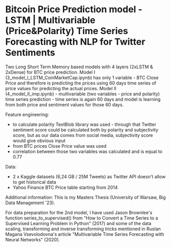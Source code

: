 # Bitcoin Price Prediction model - LSTM | Multivariable (Price&Polarity) Time Series Forecasting with NLP for Twitter Sentiments

Two Long Short Term Memory based models with 4 layers (2xLSTM & 2xDense) for BTC price prediction.
Model I (3_model_I_LSTM_CoinMarketCap.ipynb) has only 1 variable - BTC Close Price and therefore is predicting the prices using 60 days time series of price values for predicting the actual prices.
Model II (4_model_II_imp.ipynb) - multivariable (two variables - price and polarity) time series prediction - time series is again 60 days and model is learning from both price and sentiment values for those 60 days.

Feature engineering:
 - to calculate polarity TextBlob library was used - through that Twitter sentiment score could be calculated both by polarity and subjectivity score, but as our data comes from social media, subjectivity score would give obvious input
 - from BTC prices Close Price value was used
 - correlation between those two variables was calculated and is equal to 0.77

Data:
- 2 x Kaggle datasets (6,24 GB / 25M Tweets) as Twitter API doesn't allow to get historical data
- Yahoo Finance BTC Price table starting from 2014

Additional information:
This is my Masters Thesis (University of Warsaw, Big Data Management '23).

For data preparation for the 2nd model, I have used Jason Brownlee's function series_to_supervised() from "How to Convert a Time Series to a Supervised Learning Problem in Python" (2017) and some of the data scaling, transforming and inverse transforming tricks mentioned in Ruslan Magana Vsevolodovna's article "Multivariable Time Series Forecasting with Neural Networks" (2020).
